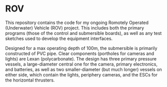 # ROV

This repository contains the code for my ongoing Romotely Operated (Underwater) Vehicle (ROV) project. This includes both the primary programs (those of the control and submersible boards), as well as any test sketches used to develop the equipment interfaces.

Designed for a max operating depth of 100m, the submersible is primarily constructed of PVC pipe. Clear components (portholes for cameras and lights) are Lexan (polycarbonate). The design has three primary pressure vessels, a large-diameter central one for the camera, primary electronics, and batteries, as well as two smaller-diameter (but much longer) vessels on either side, which contain the lights, periphery cameras, and the ESCs for the horizontal thrusters.
